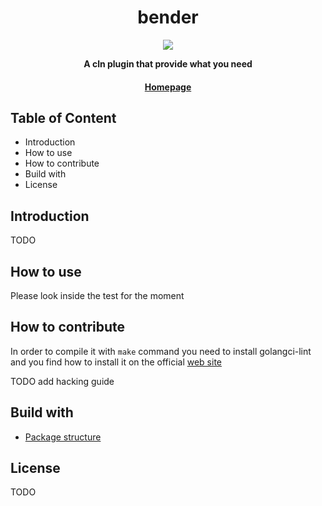 <div align="center">
  <h1>bender</h1>

  <img src="https://img.icons8.com/clouds/500/futurama-bender.png" />

  <p>
    <strong> A cln plugin that provide what you need </strong>
  </p>

  <h4>
    <a href="https://github.com/vincenzopalazzo/bender">Homepage</a>
  </h4>
</div>

## Table of Content

- Introduction
- How to use
- How to contribute
- Build with
- License

## Introduction

TODO

## How to use

Please look inside the test for the moment

## How to contribute

In order to compile it with `make` command you need to install golangci-lint and you find how to install it
on the official [web site](https://golangci-lint.run/usage/install/)

TODO add hacking guide

## Build with

- [Package structure](https://github.com/golang-standards/project-layout)

## License

TODO